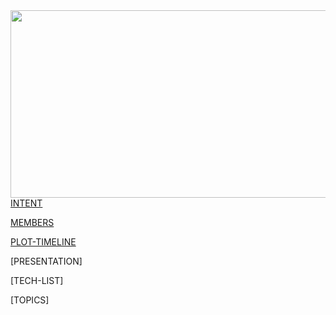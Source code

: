 <img align="right" width="600" height="300" src="https://raw.githubusercontent.com/trekshcool/Ironman3/master/Image/Screen%20Shot%202018-09-30%20at%2022.25.20.png">


[INTENT](https://trekshcool.github.io/Ironman3/intent)

[MEMBERS](https://trekshcool.github.io/Ironman3/title) 

[PLOT-TIMELINE](https://trekshcool.github.io/Ironman3/timeline)

[PRESENTATION]

[TECH-LIST]

[TOPICS]





